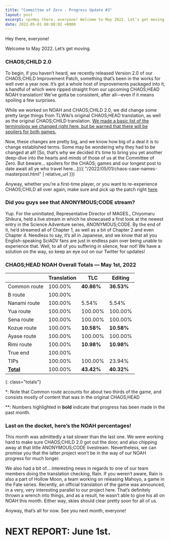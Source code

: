 ```yaml
---
title: "Committee of Zero - Progress Update #3"
layout: post
excerpt: <p>Hey there, everyone! Welcome to May 2022. Let’s get moving.</p>
date: 2022-05-01 00:00:02 +0000
---
```


Hey there, everyone!

Welcome to May 2022. Let’s get moving.

### CHAOS;CHILD 2.0

To begin, if you haven’t heard, we recently released Version 2.0 of our CHAOS;CHILD Improvement Patch, something that’s been in the works for well over a year now. It’s got a whole host of improvements packaged into it, a handful of which were ripped straight from our upcoming CHAOS;HEAD NOAH translation! We’ve gotta be consistent, after all—even if it means spoiling a few surprises.

While we worked on NOAH and CHAOS;CHILD 2.0, we did change some pretty large things from TLWiki’s original CHAOS;HEAD translation, as well as the original CHAOS;CHILD translation. [We made a basic list of the terminology we changed right here, but be warned that there will be spoilers for both games.](https://twitter.com/Enorovan/status/1520127243535720449)

Now, these changes are pretty big, and we know how big of a deal it is to change established terms. Some may be wondering why they had to be changed at all! [So, that’s why we decided it’s time to bring you yet another deep-dive into the hearts and minds of those of us at the Committee of Zero. But beware... spoilers for the CHAOS; games and our longest post to date await all ye who travel here...]({{ "/2022/05/01/chaos-case-names-masterpost.html" | relative_url }})

Anyway, whether you’re a first-time player, or you want to re-experience CHAOS;CHILD all over again, make sure and pick up the patch right [here](/projects/chaoschild-steam.html).

### Did you guys see that ANONYMOUS;CODE stream?

Yup. For the uninitiated, Representative Director of MAGES., Chiyomaru Shikura, held a live stream in which he showcased a first look at the newest entry in the Science Adventure series, ANONYMOUS;CODE. By the end of it, he’d streamed all of Chapter 1, as well as a bit of Chapter 2 and even Chapter 4. Needless to say, it’s all in Japanese, and we know that all you English-speaking SciADV fans are just in endless pain over being unable to experience that. Well, to all of you suffering in silence, fear not! We have a solution on the way, so keep an eye out on our Twitter for updates!

### CHAOS;HEAD NOAH Overall Totals — May 1st, 2022

|                  | **Translation** | **TLC**    | **Editing** |
| ---------------- | --------------- | ---------- | ----------- |
| Common route     | 100.00%         | **40.86%** | **36.53%**  |
| B route          | 100.00%         |            |             |
| Nanami route     | 100.00%         | 5.54%      | 5.54%       |
| Yua route        | 100.00%         | 100.00%    | 100.00%     |
| Sena route       | 100.00%         | 100.00%    | 100.00%     |
| Kozue route      | 100.00%         | **10.58%** | **10.58%**  |
| Ayase route      | 100.00%         | 100.00%    | 100.00%     |
| Rimi route       | 100.00%         | **10.98%** | **10.98%**  |
| True end         | 100.00%         |            |             |
| TIPs             | 100.00%         | 100.00%    | 23.94%      |
| **<u>Total</u>** | 100.00%         | **43.42%** | **40.32%**  |
{: class="totals"}

\*: Note that Common route accounts for about two thirds of the game, and consists mostly of content that was in the original CHAOS;HEAD

\*\*: Numbers highlighted in **bold** indicate that progress has been made in the past month.

### Last on the docket, here’s the NOAH percentages!

This month was admittedly a tad slower than the last one. We were working hard to make sure CHAOS;CHILD 2.0 got out the door, and also chipping away at that little ANONYMOUS;CODE livestream. Nevertheless, we can promise you that the latter project won’t be in the way of our NOAH progress for much longer.

We also had a bit of... interesting news in regards to one of our team members doing the translation checking, Rain. If you weren’t aware, Rain is also a part of Hollow Moon, a team working on releasing Mahoyo, a game in the Fate series. Recently, an official translation of the game was announced, in a very, very interesting parallel to our project here. That’s definitely thrown a wrench into things, and as a result, he wasn’t able to give his all on NOAH this month. Either way, skies should clear pretty soon for all of us.

Anyway, that’s all for now. See you next month, everyone!

# NEXT REPORT: June 1st.